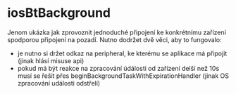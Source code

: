 # iosBtBackground

Jenom ukázka jak zprovoznit jednoduché připojení ke konkrétnímu zařízení spodporou připojení na pozadí. Nutno dodržet dvě věci, aby to fungovalo:
- je nutno si držet odkaz na peripheral, ke kterému se aplikace má připojit (jinak hlásí misuse api)
- pokud má být reakce na zpracování údálosti od zařízení delší než 10s musí se řešit přes beginBackgroundTaskWithExpirationHandler (jinak OS zpracování události odstřelí)
